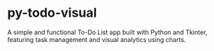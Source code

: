 # py-todo-visual
A simple and functional To-Do List app built with Python and Tkinter, featuring task management and visual analytics using charts.
